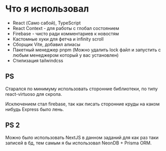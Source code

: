 # Что я использовал

- React (Само сабой), TypeScript
- React Context - для работы с глобал состоянием
- Firebase - чисто ради комментариев к новостям
- Кастомные хуки для фетча и infinity scroll
- Сборщик Vite, добавил алиасы
- Пакетный менеджер pnpm (Можно удалить lock файл и запустить с любым менеджером который у вас установлен)
- Стилизация tailwindcss

## PS

Старался по минимуму использовать сторонние библиотеки, по типу react-virtuoso для скрола.

Исключением стал firebase, так как писать сторонние круды на каком нибудь Express было лень.

## PS 2

Можно было использовать NextJS в данном заданий для как раз таки записей в бд, тем самым я бы использовал NeonDB + Prisma ORM.
